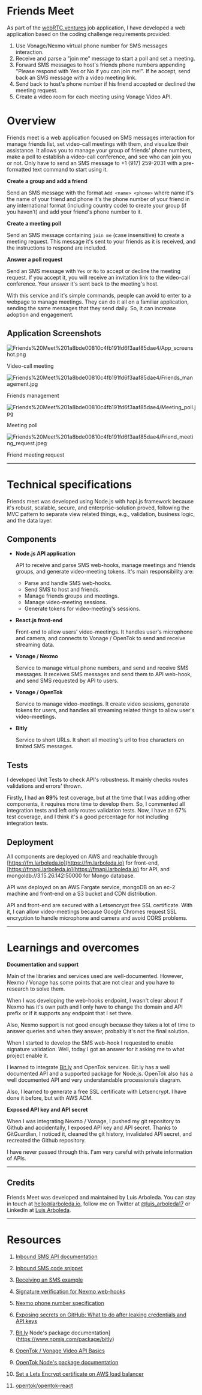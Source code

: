 # Friends Meet

As part of the [webRTC.ventures](http://webrtc.ventures) job application, I have developed a web application based on the coding challenge requirements provided:

1. Use Vonage/Nexmo virtual phone number for SMS messages interaction.
2. Receive and parse a "join me" message to start a poll and set a meeting.
3. Forward SMS messages to host's friends phone numbers appending "Please respond with Yes or No if you can join me!". If he accept, send back an SMS message with a video meeting link.
4. Send back to host's phone number if his friend accepted or declined the meeting request.
5. Create a video room for each meeting using Vonage Video API.

# Overview

Friends meet is a web application focused on SMS messages interaction for manage friends list, set video-call meetings with them, and visualize their assistance. It allows you to manage your group of friends' phone numbers, make a poll to establish a video-call conference, and see who can join you or not. Only have to send an SMS message to +1 (917) 259-2031 with a pre-formatted text command to start using it.

**Create a group and add a friend**

Send an SMS message with the format `Add <name> <phone>` where name it's the name of your friend and phone it's the phone number of your friend in any international format (including country code) to create your group (if you haven't) and add your friend's phone number to it.

**Create a meeting poll**

Send an SMS message containing `join me` (case insensitive) to create a meeting request. This message it's sent to your friends as it is received, and the instructions to respond are included.

**Answer a poll request**

Send an SMS message with `Yes` or `No` to accept or decline the meeting request. If you accept it, you will receive an invitation link to the video-call conference. Your answer it's sent back to the meeting's host.

With this service and it's simple commands, people can avoid to enter to a webpage to manage meetings. They can do it all on a familiar application, sending the same messages that they send daily. So, it can increase adoption and engagement.

## Application Screenshots

![Friends%20Meet%201a8bde00810c4fb191fd6f3aaf85dae4/App_screenshot.png](Friends%20Meet%201a8bde00810c4fb191fd6f3aaf85dae4/App_screenshot.png)

Video-call meeting

![Friends%20Meet%201a8bde00810c4fb191fd6f3aaf85dae4/Friends_management.jpg](Friends%20Meet%201a8bde00810c4fb191fd6f3aaf85dae4/Friends_management.jpg)

Friends management

![Friends%20Meet%201a8bde00810c4fb191fd6f3aaf85dae4/Meeting_poll.jpg](Friends%20Meet%201a8bde00810c4fb191fd6f3aaf85dae4/Meeting_poll.jpg)

Meeting poll

![Friends%20Meet%201a8bde00810c4fb191fd6f3aaf85dae4/Friend_meeting_request.jpeg](Friends%20Meet%201a8bde00810c4fb191fd6f3aaf85dae4/Friend_meeting_request.jpeg)

Friend meeting request

---

# Technical specifications

Friends meet was developed using Node.js with hapi.js framework because it's robust, scalable, secure, and enterprise-solution proved, following the MVC pattern to separate view related things, e.g., validation, business logic, and the data layer.

## Components

- **Node.js API application**

    API to receive and parse SMS web-hooks, manage meetings and friends groups, and generate video-meeting tokens. It's main responsibility are:

    - Parse and handle SMS web-hooks.
    - Send SMS to host and friends.
    - Manage friends groups and meetings.
    - Manage video-meeting sessions.
    - Generate tokens for video-meeting's sessions.
- **React.js front-end**

    Front-end to allow users' video-meetings. It handles user's microphone and camera, and connects to Vonage / OpenTok to send and receive streaming data.

- **Vonage / Nexmo**

    Service to manage virtual phone numbers, and send and receive SMS messages. It receives SMS messages and send them to API web-hook, and send SMS requested by API to users.

- **Vonage / OpenTok**

    Service to manage video-meetings. It create video sessions, generate tokens for users, and handles all streaming related things to allow user's video-meetings.

- **Bitly**

    Service to short URLs. It short all meeting's url to free characters on limited SMS messages.

## Tests

I developed Unit Tests to check API's robustness. It mainly checks routes validations and errors' thrown.

Firstly, I had an **89%** test coverage, but at the time that I was adding other components, it requires more time to develop them. So, I commented all integration tests and left only routes validation tests. Now, I have an 67% test coverage, and I think it's a good percentage for not including integration tests.

## Deployment

All components are deployed on AWS and reachable through [https://fm.larboleda.io](https://fm.larboleda.io) for front-end, [https://fmapi.larboleda.io](https://fmapi.larboleda.io) for API, and mongoldb://3.15.26.142:50000 for Mongo database.

API was deployed on an AWS Fargate service, mongoDB on an ec-2 machine and front-end on a S3 bucket and CDN distribution.

API and front-end are secured with a Letsencrypt free SSL certificate. With it, I can allow video-meetings because Google Chromes request SSL encryption to handle microphone and camera and avoid CORS problems. 

---

# Learnings and overcomes

**Documentation and support**

Main of the libraries and services used are well-documented. However, Nexmo / Vonage has some points that are not clear and you have to research to solve them.

When I was developing the web-hooks endpoint, I wasn't clear about if Nexmo has it's own path and I only have to change the domain and API prefix or if it supports any endpoint that I set there.

Also, Nexmo support is not good enough because they takes a lot of time to answer queries and when they answer, probably it's not the final solution.

When I started to develop the SMS web-hook I requested to enable signature validation. Well, today I got an answer for it asking me to what project enable it.

I learned to integrate [Bit.ly](http://bit.ly) and OpenTok services. Bit.ly has a well documented API and a supported package for Node.js. OpenTok also has a well documented API and very understandable processionals diagram.

Also, I learned to generate a free SSL certificate with Letsencrypt. I have done it before, but with AWS ACM.

**Exposed API key and API secret**

When I was integrating Nexmo / Vonage, I pushed my git repository to Github and accidentally, I exposed API key and API secret. Thanks to GitGuardian, I noticed it, cleaned the git history, invalidated API secret, and recreated the Github repository.

I have never passed through this. I'am very careful with private information of APIs.

---

## **Credits**

Friends Meet was developed and maintained by Luis Arboleda. You can stay in touch at [hello@larboleda.io](mailto://hello@larboleda.io), follow me on Twitter at [@luis_arboleda17](https://twitter.com/luis_arboleda17) or LinkedIn at [Luis Arboleda](https://www.linkedin.com/in/luis-arboleda/).

---

# Resources

1. [Inbound SMS API documentation](https://developer.nexmo.com/api/sms#inbound-sms)

2. [Inbound SMS code snippet](https://developer.nexmo.com/messages/code-snippets/inbound-message)

3. [Receiving an SMS example](https://developer.nexmo.com/messaging/sms/code-snippets/receiving-an-sms)

4. [Signature verification for Nexmo web-hooks](https://developer.nexmo.com/messages/concepts/signed-webhooks)

5. [Nexmo phone number specification](https://developer.nexmo.com/messaging/sms/guides/country-specific-features#country-specific-features)

6. [Exposing secrets on GitHub: What to do after leaking credentials and API keys](https://blog.gitguardian.com/leaking-secrets-on-github-what-to-do/)

7. [Bit.ly](http://bit.ly) Node's package documentation](https://www.npmjs.com/package/bitly)

8. [OpenTok / Vonage Video API Basics](https://tokbox.com/developer/guides/basics/)

9. [OpenTok Node's package documentation](https://github.com/opentok/opentok-react#otsession-component)

10. [Set a Lets Encrypt certificate on AWS load balancer](https://blog.alejandrocelaya.com/2016/08/16/setup-a-lets-encrypt-certificate-in-a-aws-elastic-load-balancer/)

11. [opentok/opentok-react](https://github.com/opentok/opentok-react/blob/master/src/OTPublisher.js#L115)

